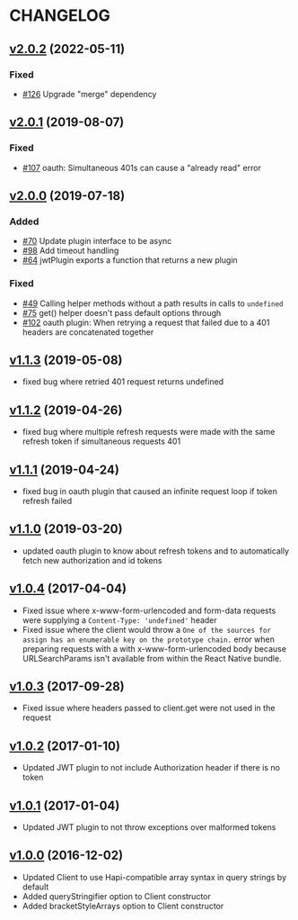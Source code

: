 CHANGELOG
=========
## [v2.0.2](https://github.com/synapsestudios/fetch-client/compare/v2.0.1...v2.0.2) (2022-05-11)
### Fixed
- [#126](https://github.com/synapsestudios/fetch-client/issues/126) Upgrade "merge" dependency

## [v2.0.1](https://github.com/synapsestudios/fetch-client/compare/v2.0.0...v2.0.1) (2019-08-07)
### Fixed
- [#107](https://github.com/synapsestudios/fetch-client/issues/107) oauth: Simultaneous 401s can cause a "already read" error

## [v2.0.0](https://github.com/synapsestudios/fetch-client/compare/v1.1.3...v2.0.0) (2019-07-18)
### Added
- [#70](https://github.com/synapsestudios/fetch-client/issues/70) Update plugin interface to be async
- [#98](https://github.com/synapsestudios/fetch-client/issues/70) Add timeout handling
- [#64](https://github.com/synapsestudios/fetch-client/issues/64) jwtPlugin exports a function that returns a new plugin
### Fixed
- [#49](https://github.com/synapsestudios/fetch-client/issues/49) Calling helper methods without a path results in calls to `undefined`
- [#75](https://github.com/synapsestudios/fetch-client/issues/75) get() helper doesn't pass default options through
- [#102](https://github.com/synapsestudios/fetch-client/issues/102) oauth plugin: When retrying a request that failed due to a 401 headers are concatenated together

## [v1.1.3](https://github.com/synapsestudios/fetch-client/compare/v1.1.2...v1.1.3) (2019-05-08)
* fixed bug where retried 401 request returns undefined

## [v1.1.2](https://github.com/synapsestudios/fetch-client/compare/v1.1.1...v1.1.2) (2019-04-26)
* fixed bug where multiple refresh requests were made with the same refresh token if simultaneous requests 401

## [v1.1.1](https://github.com/synapsestudios/fetch-client/compare/v1.1.0...v1.1.1) (2019-04-24)
* fixed bug in oauth plugin that caused an infinite request loop if token refresh failed

## [v1.1.0](https://github.com/synapsestudios/fetch-client/compare/v1.0.4...v1.1.0) (2019-03-20)
* updated oauth plugin to know about refresh tokens and to automatically fetch new authorization and id tokens

## [v1.0.4](https://github.com/synapsestudios/fetch-client/compare/v1.0.3...v1.0.4) (2017-04-04)

* Fixed issue where x-www-form-urlencoded and form-data requests were supplying a `Content-Type: 'undefined'` header
* Fixed issue where the client would throw a `One of the sources for assign has an enumerable key on the prototype chain.` error when preparing requests with a with x-www-form-urlencoded body because URLSearchParams isn't available from within the React Native bundle.

## [v1.0.3](https://github.com/synapsestudios/fetch-client/compare/v1.0.2...v1.0.3) (2017-09-28)

* Fixed issue where headers passed to client.get were not used in the request

## [v1.0.2](https://github.com/synapsestudios/fetch-client/compare/v1.0.1...v1.0.2) (2017-01-10)

* Updated JWT plugin to not include Authorization header if there is no token

## [v1.0.1](https://github.com/synapsestudios/fetch-client/compare/v1.0.0...v1.0.1) (2017-01-04)

* Updated JWT plugin to not throw exceptions over malformed tokens

## [v1.0.0](https://github.com/synapsestudios/fetch-client/compare/v0.3.0...v1.0.0) (2016-12-02)

* Updated Client to use Hapi-compatible array syntax in query strings by default
* Added queryStringifier option to Client constructor
* Added bracketStyleArrays option to Client constructor
